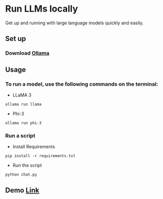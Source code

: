 # Run LLMs locally

Get up and running with large language models quickly and easily.

## Set up
### Download [Ollama]([https://github.com/ollama/ollama/blob/main/README.md](https://ollama.com/))


## Usage
### To run a model, use the following commands on the terminal:
* LLaMA 3
```
ollama run llama
```
* Phi-3
```
ollama run phi-3
```
### Run a script
* Install Requirements
```
pip install -r requirements.txt
```
* Run the script
```
python chat.py
```

## Demo [Link](https://youtu.be/U-5Hmj0qBQQ?si=2bp321S9VJJKPVyG)

